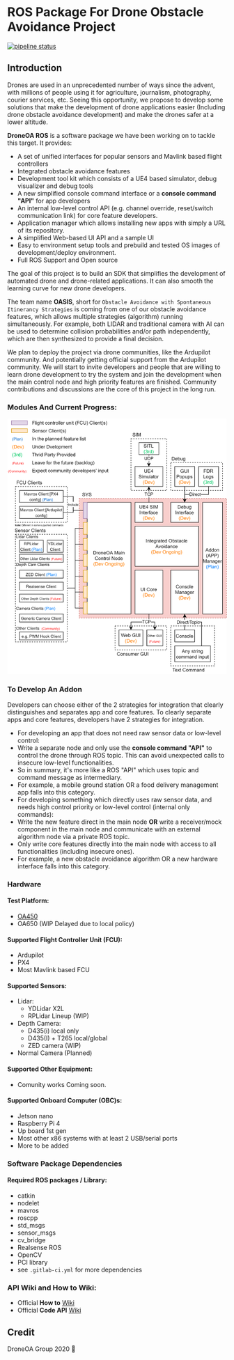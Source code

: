 # ROS Package For Drone Obstacle Avoidance Project

[![pipeline status](https://gitlab.tuotuogzs.com/droneoa/droneoa_ros/badges/master/pipeline.svg)](https://gitlab.tuotuogzs.com/droneoa/droneoa_ros/commits/master)

## Introduction
Drones are used in an unprecedented number of ways since the advent, with millions of people using it for agriculture, journalism, photography, courier services, etc. Seeing this opportunity, we propose to develop some solutions that make the development of drone applications easier (Including drone obstacle avoidance development) and make the drones safer at a lower altitude.

**DroneOA ROS** is a software package we have been working on to tackle this target. It provides:

- A set of unified interfaces for popular sensors and Mavlink based flight controllers
- Integrated obstacle avoidance features
- Development tool kit which consists of a UE4 based simulator, debug visualizer and debug tools
- A new simplified console command interface or a **console command "API"** for app developers
- An internal low-level control API (e.g. channel override, reset/switch communication link) for core feature developers.
- Application manager which allows installing new apps with simply a URL of its repository.
- A simplified Web-based UI API and a sample UI
- Easy to environment setup tools and prebuild and tested OS images of development/deploy environment.
- Full ROS Support and Open source

The goal of this project is to build an SDK that simplifies the development of automated drone and drone-related applications. It can also smooth the learning curve for new drone developers.

The team name **OASIS**, short for `Obstacle Avoidance with Spontaneous Itinerancy Strategies` is coming from one of our obstacle avoidance features, which allows multiple strategies (algorithm) running simultaneously. For example, both LIDAR and traditional camera with AI can be used to determine collision probabilities and/or path independently, which are then synthesized to provide a final decision.

We plan to deploy the project via drone communities, like the Ardupilot community. And potentially getting official support from the Ardupilot community. We will start to invite developers and people that are willing to learn drone development to try the system and join the development when the main control node and high priority features are finished. Community contributions and discussions are the core of this project in the long run.

### Modules And Current Progress:
![Top-Level Architecture](docs/HighArchitecture.png)

### To Develop An Addon
Developers can choose either of the 2 strategies for integration that clearly distinguishes and separates app and core features.
To clearly separate apps and core features, developers have 2 strategies for integration.
- For developing an app that does not need raw sensor data or low-level control:
- Write a separate node and only use the **console command "API"** to control the drone through ROS topic. This can avoid unexpected calls to insecure low-level functionalities.
- So in summary, it's more like a ROS "API" which uses topic and command message as intermediary.
- For example, a mobile ground station OR a food delivery management app falls into this category.
- For developing something which directly uses raw sensor data, and needs high control priority or low-level control (internal only commands):
- Write the new feature direct in the main node **OR** write a receiver/mock component in the main node and communicate with an external algorithm node via a private ROS topic. 
- Only write core features directly into the main node with access to all functionalities (including insecure ones).
- For example, a new obstacle avoidance algorithm OR a new hardware interface falls into this category.

### Hardware

#### Test Platform:
- [OA450](https://gitlab.tuotuogzs.com/droneoa/droneoa_ros/wikis/Test-Vehicle-OA450)
- OA650 (WIP Delayed due to local policy)

#### Supported Flight Controller Unit (FCU):
- Ardupilot
- PX4
- Most Mavlink based FCU

#### Supported Sensors:
- Lidar:
    - YDLidar X2L
    - RPLidar Lineup (WIP)
- Depth Camera:
    - D435(i) local only
    - D435(I) + T265 local/global
    - ZED camera (WIP)
- Normal Camera (Planned)

#### Supported Other Equipment:
- Comunity works Coming soon.

#### Supported Onboard Computer (OBC)s:
- Jetson nano
- Raspberry Pi 4
- Up board 1st gen
- Most other x86 systems with at least 2 USB/serial ports
- More to be added

### Software Package Dependencies
#### Required ROS packages / Library:

- catkin
- nodelet
- mavros
- roscpp
- std_msgs
- sensor_msgs
- cv_bridge
- Realsense ROS
- OpenCV
- PCI library
- see `.gitlab-ci.yml` for more dependencies

### API Wiki and How to Wiki:
- Official **How to** [Wiki](http://droneoa.tuotuogzs.net/droneoa_gitbook) 
- Official **Code API** [Wiki](http://droneoa.tuotuogzs.net/droneoa-api-wiki) 

## Credit
DroneOA Group 2020 :palm_tree:

